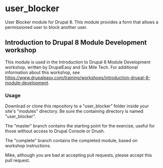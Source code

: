 # user_blocker
User Blocker module for Drupal 8. This module provides a form that allows a permissioned user
to block another user.

## Introduction to Drupal 8 Module Development workshop
This module is used in the Introduction to Drupal 8 Module Development workshop, 
written by DrupalEasy and Six Mile Tech. For additional information about this 
workshop, see https://www.drupaleasy.com/training/workshops/introduction-drupal-8-module-development.

### Usage
Download or clone this repository to a "user_blocker" folder inside your site's 
"modules" directory. Be sure the containing directory is named "user_blocker".

The "master" branch contains the starting point for the exercise, useful for those without 
access to Drupal Console or Drush. 

The "complete" branch contains the completed module, based on workshop instructions.

Mike, although you are bad at accepting pull requests, please accept this pull request.
